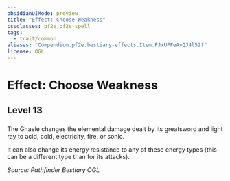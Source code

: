 ```yaml
---
obsidianUIMode: preview
title: "Effect: Choose Weakness"
cssclasses: pf2e,pf2e-spell
tags:
  - trait/common
aliases: "Compendium.pf2e.bestiary-effects.Item.PJxUFFeAvQJ4l52f"
license: OGL
---
```

# Effect: Choose Weakness
## Level 13
### 






The Ghaele changes the elemental damage dealt by its greatsword and light ray to acid, cold, electricity, fire, or sonic.

It can also change its energy resistance to any of these energy types (this can be a different type than for its attacks).

*Source: Pathfinder Bestiary*
*OGL*